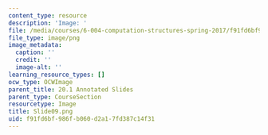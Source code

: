 ```yaml
---
content_type: resource
description: 'Image: '
file: /media/courses/6-004-computation-structures-spring-2017/f91fd6bf986fb060d2a17fd387c14f31_Slide09.png
file_type: image/png
image_metadata:
  caption: ''
  credit: ''
  image-alt: ''
learning_resource_types: []
ocw_type: OCWImage
parent_title: 20.1 Annotated Slides
parent_type: CourseSection
resourcetype: Image
title: Slide09.png
uid: f91fd6bf-986f-b060-d2a1-7fd387c14f31
---
```

